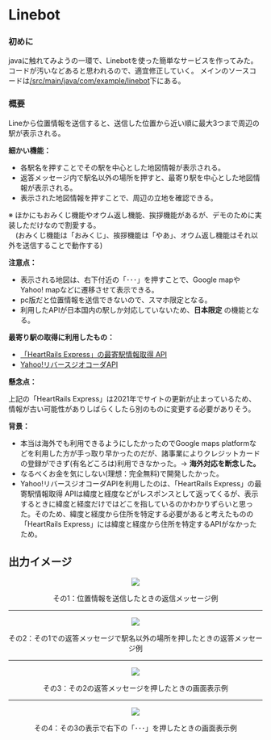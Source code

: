 # Linebot

### 初めに
 javaに触れてみようの一環で、Linebotを使った簡単なサービスを作ってみた。コードが汚いなどあると思われるので、適宜修正していく。
 メインのソースコードは[/src/main/java/com/example/linebot](https://github.com/quintupl/Linebot/tree/main/src/main/java/com/example/linebot)下にある。

### 概要
 Lineから位置情報を送信すると、送信した位置から近い順に最大3つまで周辺の駅が表示される。
 
 __細かい機能：__
  + 各駅名を押すことでその駅を中心とした地図情報が表示される。
  + 返答メッセージ内で駅名以外の場所を押すと、最寄り駅を中心とした地図情報が表示される。
  + 表示された地図情報を押すことで、周辺の立地を確認できる。

※ ほかにもおみくじ機能やオウム返し機能、挨拶機能があるが、デモのために実装しただけなので割愛する。  
　(おみくじ機能は「おみくじ」、挨拶機能は「やあ」、オウム返し機能はそれ以外を送信することで動作する)

__注意点：__
 + 表示される地図は、右下付近の「･･･」を押すことで、Google mapやYahoo! mapなどに遷移させて表示できる。
 + pc版だと位置情報を送信できないので、スマホ限定となる。
 + 利用したAPIが日本国内の駅しか対応していないため、__日本限定__ の機能となる。

__最寄り駅の取得に利用したもの：__
 + [「HeartRails Express」の最寄駅情報取得 API](https://express.heartrails.com/api.html#nearest)
 + [Yahoo!リバースジオコーダAPI](https://developer.yahoo.co.jp/webapi/map/openlocalplatform/v1/reversegeocoder.html)

__懸念点：__ 

上記の「HeartRails Express」は2021年でサイトの更新が止まっているため、情報が古い可能性がありしばらくしたら別のものに変更する必要がありそう。  

__背景：__
 + 本当は海外でも利用できるようにしたかったのでGoogle maps platformなどを利用した方が手っ取り早かったのだが、諸事業によりクレジットカードの登録ができず(有名どころは)利用できなかった。→ __海外対応を断念した。__
 + なるべくお金を気にしない(理想：完全無料)で開発したかった。
 +  Yahoo!リバースジオコーダAPIを利用したのは、「HeartRails Express」の最寄駅情報取得 APIは緯度と経度などがレスポンスとして返ってくるが、表示するときに緯度と経度だけではどこを指しているのかわかりずらいと思った。そのため、緯度と経度から住所を特定する必要があると考えたものの「HeartRails Express」には緯度と経度から住所を特定するAPIがなかったため。


## 出力イメージ
<p align="center">
  <img src="https://github.com/user-attachments/assets/c79b36bc-b87e-4cff-821c-99aeccbeeba7" />
</p>

<p align="center">
  その1：位置情報を送信したときの返信メッセージ例
</p>

***
<p align="center">
  <img src="https://github.com/user-attachments/assets/8cd6208c-1c97-4bcb-89e8-742fb245465b" />
</p>

<p align="center">
  その2：その1での返答メッセージで駅名以外の場所を押したときの返答メッセージ例
</p>

***

<p align="center">
  <img src="https://github.com/user-attachments/assets/a077d913-1972-4ab7-aa9c-6629f4c53bc2" />
</p>

<p align="center">
  その3：その2の返答メッセージを押したときの画面表示例
</p>

***

<p align="center">
  <img src="https://github.com/user-attachments/assets/4fd75317-bac1-4a0b-aaf0-2df763699af0" />
</p>

<p align="center">
  その4：その3の表示で右下の「･･･」を押したときの画面表示例
</p>
